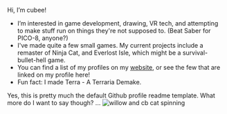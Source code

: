 Hi, I’m cubee!

- I’m interested in game development, drawing, VR tech, and attempting to make stuff run on things they're not supposed to. (Beat Saber for PICO-8, anyone?)
- I've made quite a few small games. My current projects include a remaster of Ninja Cat, and Everlost Isle, which might be a survival-bullet-hell game.
- You can find a list of my profiles on my [website](https://cubee.games/?rel=links), or see the few that are linked on my profile here!
- Fun fact: I made Terra - A Terraria Demake.

Yes, this is pretty much the default Github profile readme template. What more do I want to say though?
...
![willow and cb cat spinning](https://cubee.games/img/loadingwheel.gif "Willow and CB the cat spinning gif")


<!---
cubee-cb/cubee-cb is a special repository because its `README.md` (this file) appears on your GitHub profile.
You can click the Preview link to take a look at your changes.
--->
